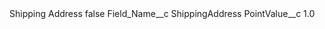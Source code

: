 <?xml version="1.0" encoding="UTF-8"?>
<CustomMetadata xmlns="http://soap.sforce.com/2006/04/metadata" xmlns:xsi="http://www.w3.org/2001/XMLSchema-instance" xmlns:xsd="http://www.w3.org/2001/XMLSchema">
    <label>Shipping Address</label>
    <protected>false</protected>
    <values>
        <field>Field_Name__c</field>
        <value xsi:type="xsd:string">ShippingAddress</value>
    </values>
    <values>
        <field>PointValue__c</field>
        <value xsi:type="xsd:double">1.0</value>
    </values>
</CustomMetadata>
